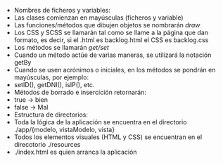 - Nombres de ficheros y variables:
 - Las clases comienzan en mayúsculas (ficheros y variable)
 - Las funciones/métodos que dibujen objetos se nombrarán *draw<Obj>*
 - Los CSS y SCSS se llamarán tal como se llame a la página que dan formato, es decir, si el .html es backlog.html el CSS es backlog.css
 - Los métodos se llamarán *get/set<Propiedad>*
 - Cuando un método actúe de varias maneras, se utilizará la notación get<Obj>By<Propiedad>
 - Cuando se usen acrónimos o iniciales, en los métodos se pondrán en mayúsculas, por ejemplo:
  - setID(), getDNI(), isIP(), etc.
- Métodos de borrado e insercición retornarán:
 - true -> bien
 - false -> Mal
- Estructura de directorios:
 - Toda la lógica de la aplicación se encuentra en el directorio ./app/{modelo, vistaModelo, vista}
 - Todos los elementos visuales (HTML y CSS) se encuentran en el direcotorio ./resources
 - ./index.html es quien arranca la aplicación
 